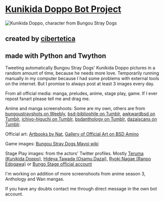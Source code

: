 # [Kunikida Doppo Bot Project](https://twitter.com/botkunikida)

![Kunikida Doppo, character from Bungou Stray Dogs](https://bungoustrayshots.weebly.com/uploads/9/0/7/4/90745023/0667_36_orig.png)

## created by [cibertetica](https://github.com/cibertetica)

## made with Python and Twython

Tweeting automatically Bungou Stray Dogs' Kunikida Doppo pictures in a random amount of time, because he needs more love. Temporarily running manually in my computer because I had some problems with external tools on the internet. But I promise to always post at least 3 images every day.

From all official media: manga, preludes, anime, stage play, game. If I ever repost fanart please tell me and drag me.

Anime and manga screenshoots: Some are my own, others are from [bungoustrayshots on Weebly](https://bungoustrayshots.weebly.com/), [bsd-bibliophile on Tumblr](https://bsd-bibliophile.tumblr.com/tagged/kunikida-doppo), [awkwardbsd on Tumblr](https://awkwardbsd.tumblr.com/tagged/kunikida-doppo), [ichiyo-higuchi on Tumblr](https://ichiyo-higuchi.tumblr.com/tagged/bsda), [bsdanthology on Tumblr](https://bsdanthology.tumblr.com/), [dazaiscans on Tumblr](https://dazaiscans.tumblr.com/).

Official art: [Artbooks by Nat](https://twitter.com/artbooksNat), [Gallery of Official Art on BSD Amino](https://aminoapps.com/c/bungou-stray-dogs-bsd/page/item/bsd-official-art/7zbn_YVCNI4P0JR6m7Br2NkPGYq7QoZqLz)

Game images: [Bungou Stray Dogs Mayoi wiki](https://bungomayoi.fandom.com/wiki/Main)

Stage Play images: from the actors' Twitter profiles. Mostly [Teruma (Kunikida Doppo)](https://twitter.com/teruma_0606), [Hideya Tawada (Osamu Dazai)](https://twitter.com/hideyatawada), [Ryoki Nagae (Ranpo Edogawa)](https://twitter.com/Ryoki_N0826) or [Bungo Stage official account](https://twitter.com/bungo_stage)

I'm working on addition of more screenshoots from anime season 3, Anthology and Wan mangas.

If you have any doubts contact me through direct message in the own bot account.
